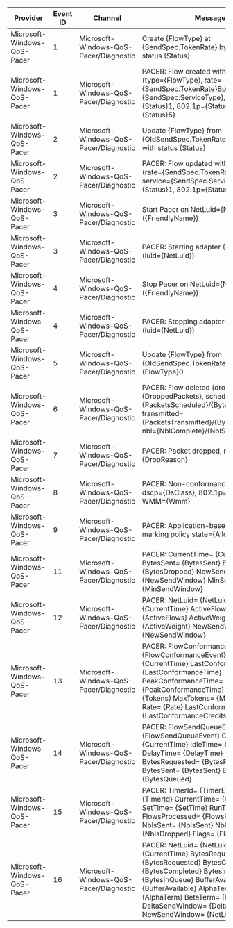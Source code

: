 Provider                     |  Event ID  |  Channel                                 |  Message
-----------------------------|------------|------------------------------------------|-------------------------------------------------------------------------------------------------------------------------------------------------------------------------------------------------------------------------------------------------------------------------------------------------
Microsoft-Windows-QoS-Pacer  |  1         |  Microsoft-Windows-QoS-Pacer/Diagnostic  |  Create {FlowType} at {SendSpec.TokenRate} bytes/sec with status {Status}
Microsoft-Windows-QoS-Pacer  |  1         |  Microsoft-Windows-QoS-Pacer/Diagnostic  |  PACER: Flow created with status {Status} (type={FlowType}, rate={SendSpec.TokenRate}Bps, service={SendSpec.ServiceType}, dscp={Status}1, 802.1p={Status}2, system={Status}5)
Microsoft-Windows-QoS-Pacer  |  2         |  Microsoft-Windows-QoS-Pacer/Diagnostic  |  Update {FlowType} from {OldSendSpec.TokenRate} to {Status}1 with status {Status}
Microsoft-Windows-QoS-Pacer  |  2         |  Microsoft-Windows-QoS-Pacer/Diagnostic  |  PACER: Flow updated with status {Status} (rate={SendSpec.TokenRate}Bps, service={SendSpec.ServiceType}, dscp={Status}1, 802.1p={Status}2)
Microsoft-Windows-QoS-Pacer  |  3         |  Microsoft-Windows-QoS-Pacer/Diagnostic  |  Start Pacer on NetLuid={NetLuid} ({FriendlyName})
Microsoft-Windows-QoS-Pacer  |  3         |  Microsoft-Windows-QoS-Pacer/Diagnostic  |  PACER: Starting adapter {FriendlyName} (luid={NetLuid})
Microsoft-Windows-QoS-Pacer  |  4         |  Microsoft-Windows-QoS-Pacer/Diagnostic  |  Stop Pacer on NetLuid={NetLuid} ({FriendlyName})
Microsoft-Windows-QoS-Pacer  |  4         |  Microsoft-Windows-QoS-Pacer/Diagnostic  |  PACER: Stopping adapter {FriendlyName} (luid={NetLuid})
Microsoft-Windows-QoS-Pacer  |  5         |  Microsoft-Windows-QoS-Pacer/Diagnostic  |  Update {FlowType} from {OldSendSpec.TokenRate} to {FlowType}0
Microsoft-Windows-QoS-Pacer  |  6         |  Microsoft-Windows-QoS-Pacer/Diagnostic  |  PACER: Flow deleted (dropped={DroppedPackets}, scheduled={PacketsScheduled}/{BytesScheduled}, transmitted={PacketsTransmitted}/{BytesTransmitted}, nbl={NblComplete}/{NblSent})
Microsoft-Windows-QoS-Pacer  |  7         |  Microsoft-Windows-QoS-Pacer/Diagnostic  |  PACER: Packet dropped, reason={DropReason}
Microsoft-Windows-QoS-Pacer  |  8         |  Microsoft-Windows-QoS-Pacer/Diagnostic  |  PACER: Non-conformance marking, dscp={DsClass}, 802.1p={TrafficClass}, WMM={Wmm}
Microsoft-Windows-QoS-Pacer  |  9         |  Microsoft-Windows-QoS-Pacer/Diagnostic  |  PACER: Application-based DSCP marking policy state={Allow}
Microsoft-Windows-QoS-Pacer  |  11        |  Microsoft-Windows-QoS-Pacer/Diagnostic  |  PACER: CurrentTime= {CurrentTime} BytesSent= {BytesSent} BytesDropped= {BytesDropped} NewSendWindow= {NewSendWindow} MinSendWindow= {MinSendWindow}
Microsoft-Windows-QoS-Pacer  |  12        |  Microsoft-Windows-QoS-Pacer/Diagnostic  |  PACER: NetLuid= {NetLuid} CurrentTime= {CurrentTime} ActiveFlows= {ActiveFlows} ActiveWeight= {ActiveWeight} NewSendWindow= {NewSendWindow}
Microsoft-Windows-QoS-Pacer  |  13        |  Microsoft-Windows-QoS-Pacer/Diagnostic  |  PACER: FlowConformanceEventId= {FlowConformanceEvent} CurrentTime= {CurrentTime} LastConformanceTime= {LastConformanceTime} PeakConformanceTime= {PeakConformanceTime} Tokens= {Tokens} MaxTokens= {MaxTokens} Rate= {Rate} LastConformanceCredits= {LastConformanceCredits}
Microsoft-Windows-QoS-Pacer  |  14        |  Microsoft-Windows-QoS-Pacer/Diagnostic  |  PACER: FlowSendQueueEventId= {FlowSendQueueEvent} CurrentTime= {CurrentTime} IdleTime= {IdleTime} DelayTime= {DelayTime} BytesRequested= {BytesRequested} BytesSent= {BytesSent} BytesQueued= {BytesQueued}
Microsoft-Windows-QoS-Pacer  |  15        |  Microsoft-Windows-QoS-Pacer/Diagnostic  |  PACER: TimerId= {TimerEvent} EventId= {TimerId} CurrentTime= {CurrentTime} SetTime= {SetTime} RunTime= {RunTime} FlowsProcessed= {FlowsProcessed} NblsSent= {NblsSent} NblsDropped= {NblsDropped} Flags= {Flags}
Microsoft-Windows-QoS-Pacer  |  16        |  Microsoft-Windows-QoS-Pacer/Diagnostic  |  PACER: NetLuid= {NetLuid} CurrentTime= {CurrentTime} BytesRequested= {BytesRequested} BytesCompleted= {BytesCompleted} BytesInQueue= {BytesInQueue} BufferAvailable= {BufferAvailable} AlphaTerm= {AlphaTerm} BetaTerm= {BetaTerm} DeltaSendWindow= {DeltaSendWindow} NewSendWindow= {NetLuid}0